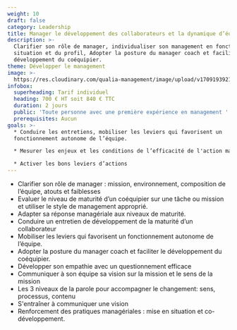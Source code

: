 ```yaml
---
weight: 10
draft: false
category: Leadership
title: Manager le développement des collaborateurs et la dynamique d’équipe
description: >-
  Clarifier son rôle de manager, individualiser son management en fonction de la
  situation et du profil, Adopter la posture du manager coach et faciliter le
  développement du coéquipier.
theme: Développer le management
image: >-
  https://res.cloudinary.com/qualia-management/image/upload/v1709193921/flower_xtyxkp.jpg
infobox:
  superheading: Tarif individuel
  heading: 700 € HT soit 840 € TTC
  duration: 2 jours
  public: 'Toute personne avec une première expérience en management '
  prerequisites: Aucun
goals: >-
  * Conduire les entretiens, mobiliser les leviers qui favorisent un
  fonctionnement autonome de l’équipe.

  * Mesurer les enjeux et les conditions de l’efficacité de l'action managériale

  * Activer les bons leviers d’actions
---
```


* Clarifier son rôle de manager : mission, environnement, composition de l’équipe, atouts et faiblesses
* Evaluer le niveau de maturité d’un coéquipier sur une tâche ou mission et utiliser le style de management approprié.
* Adapter sa réponse managériale aux niveaux de maturité.
* Conduire un entretien de développement de la maturité d’un collaborateur
* Mobiliser les leviers qui favorisent un fonctionnement autonome de l’équipe.
* Adopter la posture du manager coach et faciliter le développement du coéquipier.
* Développer son empathie avec un questionnement efficace
* Communiquer à son équipe sa vision sur la mission et le sens de la mission
* Les 3 niveaux de la parole pour accompagner le changement: sens, processus, contenu
* S'entraîner à communiquer une vision
* Renforcement des pratiques managériales : mise en situation et co-développement.
